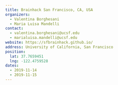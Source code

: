 ```yaml
---
title: Brainhack San Francisco, CA, USA
organizers:
  - Valentina Borghesani
  - Maria Luisa Mandelli
contact:
  - valentina.borghesani@ucsf.edu
  - marialuisa.mandelli@ucsf.edu
website: https://sfbrainhack.github.io/
address: University of California, San Francisco
position:
  lat: 37.7659451
  lng: -122.4759528
dates:
  - 2019-11-14
  - 2019-11-15
---
```

